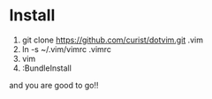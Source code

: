 Install
=========================
1. git clone https://github.com/curist/dotvim.git .vim
2. ln -s ~/.vim/vimrc .vimrc
3. vim
4. :BundleInstall

and you are good to go!!
